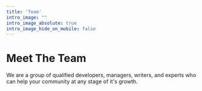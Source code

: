 ```yaml
---
title: 'Team'
intro_image: ""
intro_image_absolute: true
intro_image_hide_on_mobile: false
---
```


# Meet The Team

We are a group of qualified developers, managers, writers, and experts who can help your community at any stage of it's growth.
